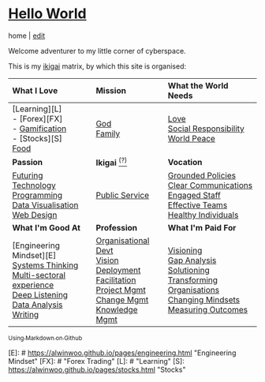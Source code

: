 # [Hello World](https://alwinwoo.github.io/)
home | [edit](https://github.com/alwinwoo/alwinwoo.github.io/edit/master/index.md)

Welcome adventurer to my little corner of cyberspace.

This is my [ikigai][ikigai] matrix, by which this site is organised:

What I Love             | Mission                                 | What the World Needs
:---                    | :---                                    | :---
[Learning][L]<br>- [Forex][FX]<br>- [Gamification](#)<br>- [Stocks][S]<br>[Food](#)<br> | [God](#)<br>[Family](#)<br> | [Love](#)<br>[Social Responsibility](#)<br>[World Peace](#)
**Passion**             | **Ikigai** [<sup>(?)</sup>][ikigai]     | **Vocation**
[Futuring](#)<br>[Technology](#)<br>[Programming](#)<br>[Data Visualisation](#)<br>[Web Design](#) | [Public Service](#)<br>      | [Grounded Policies](#)<br>[Clear Communications](#)<br>[Engaged Staff](#)<br>[Effective Teams](#)<br>[Healthy Individuals](#)
**What I'm Good At**    | **Profession**                          | **What I'm Paid For**
[Engineering Mindset][E]<br>[Systems Thinking](#)<br>[Multi-sectoral experience](#)<br>[Deep Listening](#)<br>[Data Analysis](#)<br>[Writing](#) | [Organisational Devt](#)<br>[Vision Deployment](#)<br>[Facilitation](#)<br>[Project Mgmt](#)<br>[Change Mgmt](#)<br>[Knowledge Mgmt](#) | [Visioning](#)<br>[Gap Analysis](#)<br>[Solutioning](#)<br>[Transforming Organisations](#)<br>[Changing Mindsets](#)<br>[Measuring Outcomes](#)<br>

[<sub>Using Markdown on Github</sub>][github]

[github]: https://alwinwoo.github.io/pages/github.html "Github"
[ikigai]: https://alwinwoo.github.io/pages/ikigai.html "Ikigai"
[E]: # https://alwinwoo.github.io/pages/engineering.html "Engineering Mindset"
[FX]: # "Forex Trading"
[L]: # "Learning"
[S]: https://alwinwoo.github.io/pages/stocks.html "Stocks"
